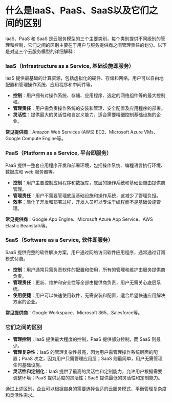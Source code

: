# 什么是IaaS、PaaS、SaaS以及它们之间的区别

IaaS、PaaS 和 SaaS 是云服务模型的三个主要类别，每个类别提供不同级别的管理和控制，它们之间的区别主要在于用户与服务提供商之间管理责任的划分。以下是对这三个云服务模型的详细解释：

### IaaS（Infrastructure as a Service, 基础设施即服务）

IaaS 提供最基础的计算资源，包括虚拟化的硬件、存储和网络。用户可以自由地配置和管理操作系统、应用程序和中间件等。

+ **控制**：用户拥有对操作系统、存储、应用程序、选定的网络组件等的最大控制权。
+ **管理责任**：用户需负责操作系统的安装和管理、安全配置及应用程序的部署。
+ **灵活性**：提供最大的灵活性和自定义能力，适合需要精细控制基础设施的企业。

**常见提供商**：Amazon Web Services (AWS) EC2、Microsoft Azure VMs、Google Compute Engine等。

### PaaS（Platform as a Service, 平台即服务）

PaaS 提供一整套应用程序开发和部署环境，包括操作系统、编程语言执行环境、数据库和 web 服务器等。

+ **控制**：用户主要控制应用程序和数据库，底层的操作系统和基础设施由提供商管理。
+ **管理责任**：用户不需要管理底层基础设施和操作系统，这减少了管理负担。
+ **效率**：简化了开发和部署过程，开发人员可以专注于编程而不是基础设施管理。

**常见提供商**：Google App Engine、Microsoft Azure App Service、AWS Elastic Beanstalk等。

### SaaS（Software as a Service, 软件即服务）

SaaS 提供完整的软件解决方案，用户通过网络访问软件应用程序，通常通过订阅模式付费。

+ **控制**：用户通常只需负责软件的配置和使用，所有的管理和维护由服务提供商负责。
+ **管理责任**：更新、维护和安全性等全部由提供商负责，用户无需关心底层系统。
+ **使用便捷**：用户可以快速使用软件，无需安装和配置，适合希望快速应用解决方案的企业。

**常见提供商**：Google Workspace、Microsoft 365、Salesforce等。

### 它们之间的区别

+ **管理控制**：IaaS 提供最大程度的控制，PaaS 提供部分控制，而 SaaS 则最少。
+ **管理复杂性**：IaaS 的管理复杂性最高，因为用户需管理操作系统层面的配置；PaaS 次之，因为用户只需管理应用层；SaaS 则最简单，用户无需管理任何基础设施。
+ **灵活性和定制化**：IaaS 提供了最高的灵活性和定制能力，允许用户根据需要调整环境；PaaS 提供适度的灵活性；SaaS 提供最低的灵活性和定制能力。

通过上述区别，企业可以根据自身的需要选择合适的云服务模式，平衡管理复杂度和灵活性需求。
